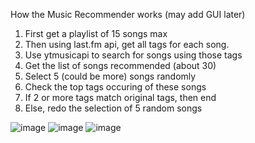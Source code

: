 How the Music Recommender works (may add GUI later)

1. First get a playlist of 15 songs max
2. Then using last.fm api, get all tags for each song.
3. Use ytmusicapi to search for songs using those tags
4. Get the list of songs recommended (about 30)
5. Select 5 (could be more) songs randomly
6. Check the top tags occuring of these songs
7. If 2 or more tags match original tags, then end
8. Else, redo the selection of 5 random songs
   
![image](https://github.com/user-attachments/assets/5716cdba-d0d0-4075-8430-10f826ad6a5f)
![image](https://github.com/user-attachments/assets/b985e8d6-1522-4ae4-a913-73f7d22a5768)
![image](https://github.com/user-attachments/assets/5effe99f-a041-447d-878d-834b0bf9850e)

